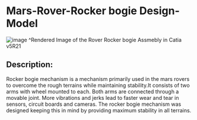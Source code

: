 # Mars-Rover-Rocker bogie Design-Model  
 
![image](https://user-images.githubusercontent.com/84036074/126301984-ffd4b627-9b29-48ff-aee7-f9e64355e841.png)
^Rendered Image of the Rover Rocker bogie Assmebly in Catia v5R21

## Description:  

Rocker bogie mechanism is a mechanism primarily used in the mars rovers to overcome the rough terrains while maintaining stability.It consists of two arms with wheel mounted to each. Both arms are connected through a movable joint. More vibrations and jerks lead to faster wear and tear in sensors, circuit boards and cameras. The rocker bogie mechanism was designed keeping this in mind by providing maximum stability in all terrains.
